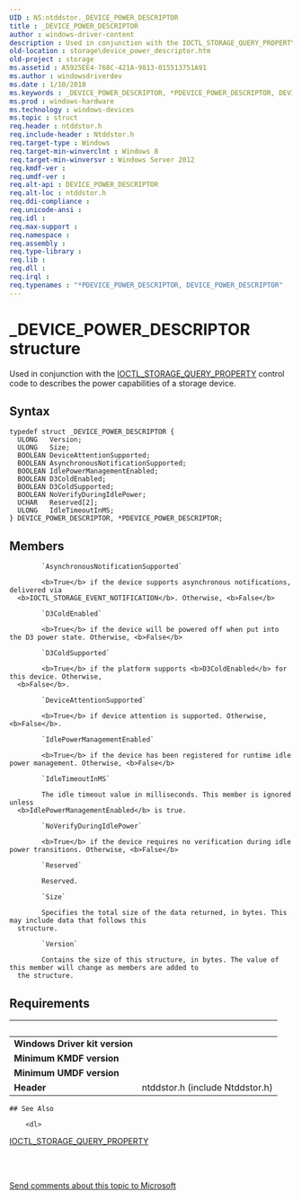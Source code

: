 ```yaml
---
UID : NS:ntddstor._DEVICE_POWER_DESCRIPTOR
title : _DEVICE_POWER_DESCRIPTOR
author : windows-driver-content
description : Used in conjunction with the IOCTL_STORAGE_QUERY_PROPERTY control code to describes the power capabilities of a storage device.
old-location : storage\device_power_descriptor.htm
old-project : storage
ms.assetid : A5925EE4-768C-421A-9813-015513751A91
ms.author : windowsdriverdev
ms.date : 1/10/2018
ms.keywords : _DEVICE_POWER_DESCRIPTOR, *PDEVICE_POWER_DESCRIPTOR, DEVICE_POWER_DESCRIPTOR
ms.prod : windows-hardware
ms.technology : windows-devices
ms.topic : struct
req.header : ntddstor.h
req.include-header : Ntddstor.h
req.target-type : Windows
req.target-min-winverclnt : Windows 8
req.target-min-winversvr : Windows Server 2012
req.kmdf-ver : 
req.umdf-ver : 
req.alt-api : DEVICE_POWER_DESCRIPTOR
req.alt-loc : ntddstor.h
req.ddi-compliance : 
req.unicode-ansi : 
req.idl : 
req.max-support : 
req.namespace : 
req.assembly : 
req.type-library : 
req.lib : 
req.dll : 
req.irql : 
req.typenames : "*PDEVICE_POWER_DESCRIPTOR, DEVICE_POWER_DESCRIPTOR"
---
```


# _DEVICE_POWER_DESCRIPTOR structure
Used in conjunction with the 
   <a href="..\ntddstor\ni-ntddstor-ioctl_storage_query_property.md">IOCTL_STORAGE_QUERY_PROPERTY</a> control code 
   to describes the power capabilities of a storage device.

## Syntax
````
typedef struct _DEVICE_POWER_DESCRIPTOR {
  ULONG   Version;
  ULONG   Size;
  BOOLEAN DeviceAttentionSupported;
  BOOLEAN AsynchronousNotificationSupported;
  BOOLEAN IdlePowerManagementEnabled;
  BOOLEAN D3ColdEnabled;
  BOOLEAN D3ColdSupported;
  BOOLEAN NoVerifyDuringIdlePower;
  UCHAR   Reserved[2];
  ULONG   IdleTimeoutInMS;
} DEVICE_POWER_DESCRIPTOR, *PDEVICE_POWER_DESCRIPTOR;
````

## Members

        
            `AsynchronousNotificationSupported`

            <b>True</b> if the device supports asynchronous notifications, delivered via 
      <b>IOCTL_STORAGE_EVENT_NOTIFICATION</b>. Otherwise, <b>False</b>
        
            `D3ColdEnabled`

            <b>True</b> if the device will be powered off when put into the D3 power state. Otherwise, <b>False</b>
        
            `D3ColdSupported`

            <b>True</b> if the platform supports <b>D3ColdEnabled</b> for this device. Otherwise, 
      <b>False</b>.
        
            `DeviceAttentionSupported`

            <b>True</b> if device attention is supported. Otherwise, <b>False</b>.
        
            `IdlePowerManagementEnabled`

            <b>True</b> if the device has been registered for runtime idle power management. Otherwise, <b>False</b>
        
            `IdleTimeoutInMS`

            The idle timeout value in milliseconds. This member is ignored unless 
      <b>IdlePowerManagementEnabled</b> is true.
        
            `NoVerifyDuringIdlePower`

            <b>True</b> if the device requires no verification during idle power transitions. Otherwise, <b>False</b>
        
            `Reserved`

            Reserved.
        
            `Size`

            Specifies the total size of the data returned, in bytes. This may include data that follows this 
      structure.
        
            `Version`

            Contains the size of this structure, in bytes. The value of this member will change as members are added to 
      the structure.


## Requirements
| &nbsp; | &nbsp; |
| ---- |:---- |
| **Windows Driver kit version** |  |
| **Minimum KMDF version** |  |
| **Minimum UMDF version** |  |
| **Header** | ntddstor.h (include Ntddstor.h) |

    ## See Also

        <dl>
<dt>
<a href="..\ntddstor\ni-ntddstor-ioctl_storage_query_property.md">IOCTL_STORAGE_QUERY_PROPERTY</a>
</dt>
</dl>
 

 

<a href="mailto:wsddocfb@microsoft.com?subject=Documentation%20feedback [storage\storage]:%20DEVICE_POWER_DESCRIPTOR structure%20 RELEASE:%20(1/10/2018)&amp;body=%0A%0APRIVACY STATEMENT%0A%0AWe use your feedback to improve the documentation. We don't use your email address for any other purpose, and we'll remove your email address from our system after the issue that you're reporting is fixed. While we're working to fix this issue, we might send you an email message to ask for more info. Later, we might also send you an email message to let you know that we've addressed your feedback.%0A%0AFor more info about Microsoft's privacy policy, see http://privacy.microsoft.com/en-us/default.aspx." title="Send comments about this topic to Microsoft">Send comments about this topic to Microsoft</a>